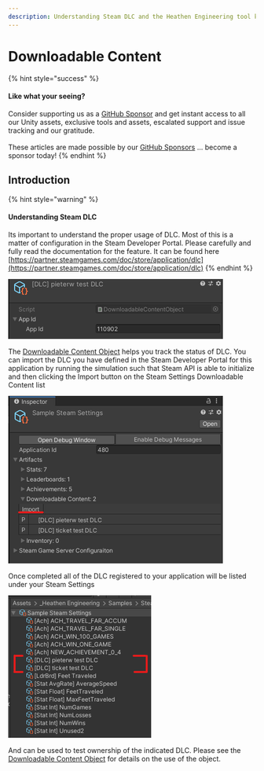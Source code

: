 ```yaml
---
description: Understanding Steam DLC and the Heathen Engineering tool kit
---
```


# Downloadable Content

{% hint style="success" %}
#### Like what your seeing?

Consider supporting us as a [GitHub Sponsor](../../../../company/become-a-sponsor.md) and get instant access to all our Unity assets, exclusive tools and assets, escalated support and issue tracking and our gratitude.\
\
These articles are made possible by our [GitHub Sponsors](https://github.com/sponsors/heathen-engineering) ... become a sponsor today!
{% endhint %}

## Introduction

{% hint style="warning" %}
#### Understanding Steam DLC

Its important to understand the proper usage of DLC. Most of this is a matter of configuration in the Steam Developer Portal. Please carefully and fully read the documentation for the feature. It can be found here [https://partner.steamgames.com/doc/store/application/dlc](https://partner.steamgames.com/doc/store/application/dlc)
{% endhint %}

![](<../../../../.gitbook/assets/image (183) (1) (1) (1) (1).png>)

The [Downloadable Content Object](../scriptable-objects/downloadable-content-object.md) helps you track the status of DLC. You can import the DLC you have defined in the Steam Developer Portal for this application by running the simulation such that Steam API is able to initialize and then clicking the Import button on the Steam Settings Downloadable Content list

![](<../../../../.gitbook/assets/image (157) (1) (1) (1).png>)

Once completed all of the DLC registered to your application will be listed under your Steam Settings

![](<../../../../.gitbook/assets/image (178) (1) (1) (1) (1).png>)

And can be used to test ownership of the indicated DLC. Please see the [Downloadable Content Object](../scriptable-objects/downloadable-content-object.md) for details on the use of the object.

